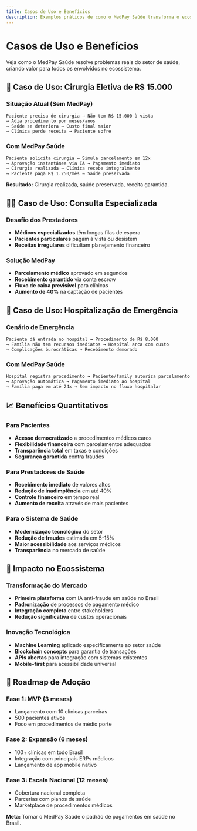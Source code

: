 ```yaml
---
title: Casos de Uso e Benefícios
description: Exemplos práticos de como o MedPay Saúde transforma o ecossistema de saúde
---
```


# Casos de Uso e Benefícios

Veja como o MedPay Saúde resolve problemas reais do setor de saúde, criando valor para todos os envolvidos no ecossistema.

## 🏥 Caso de Uso: Cirurgia Eletiva de R$ 15.000

### Situação Atual (Sem MedPay)
```
Paciente precisa de cirurgia → Não tem R$ 15.000 à vista
→ Adia procedimento por meses/anos
→ Saúde se deteriora → Custo final maior
→ Clínica perde receita → Paciente sofre
```

### Com MedPay Saúde
```
Paciente solicita cirurgia → Simula parcelamento em 12x
→ Aprovação instantânea via IA → Pagamento imediato
→ Cirurgia realizada → Clínica recebe integralmente
→ Paciente paga R$ 1.250/mês → Saúde preservada
```

**Resultado:** Cirurgia realizada, saúde preservada, receita garantida.

## 👨‍⚕️ Caso de Uso: Consulta Especializada

### Desafio dos Prestadores
- **Médicos especializados** têm longas filas de espera
- **Pacientes particulares** pagam à vista ou desistem
- **Receitas irregulares** dificultam planejamento financeiro

### Solução MedPay
- **Parcelamento médico** aprovado em segundos
- **Recebimento garantido** via conta escrow
- **Fluxo de caixa previsível** para clínicas
- **Aumento de 40%** na captação de pacientes

## 🏦 Caso de Uso: Hospitalização de Emergência

### Cenário de Emergência
```
Paciente dá entrada no hospital → Procedimento de R$ 8.000
→ Família não tem recursos imediatos → Hospital arca com custo
→ Complicações burocráticas → Recebimento demorado
```

### Com MedPay Saúde
```
Hospital registra procedimento → Paciente/family autoriza parcelamento
→ Aprovação automática → Pagamento imediato ao hospital
→ Família paga em até 24x → Sem impacto no fluxo hospitalar
```

## 📈 Benefícios Quantitativos

### Para Pacientes
- **Acesso democratizado** a procedimentos médicos caros
- **Flexibilidade financeira** com parcelamentos adequados
- **Transparência total** em taxas e condições
- **Segurança garantida** contra fraudes

### Para Prestadores de Saúde
- **Recebimento imediato** de valores altos
- **Redução de inadimplência** em até 40%
- **Controle financeiro** em tempo real
- **Aumento de receita** através de mais pacientes

### Para o Sistema de Saúde
- **Modernização tecnológica** do setor
- **Redução de fraudes** estimada em 5-15%
- **Maior acessibilidade** aos serviços médicos
- **Transparência** no mercado de saúde

## 🎯 Impacto no Ecossistema

### Transformação do Mercado
- **Primeira plataforma** com IA anti-fraude em saúde no Brasil
- **Padronização** de processos de pagamento médico
- **Integração completa** entre stakeholders
- **Redução significativa** de custos operacionais

### Inovação Tecnológica
- **Machine Learning** aplicado especificamente ao setor saúde
- **Blockchain concepts** para garantia de transações
- **APIs abertas** para integração com sistemas existentes
- **Mobile-first** para acessibilidade universal

## 🚀 Roadmap de Adoção

### Fase 1: MVP (3 meses)
- Lançamento com 10 clínicas parceiras
- 500 pacientes ativos
- Foco em procedimentos de médio porte

### Fase 2: Expansão (6 meses)
- 100+ clínicas em todo Brasil
- Integração com principais ERPs médicos
- Lançamento de app mobile nativo

### Fase 3: Escala Nacional (12 meses)
- Cobertura nacional completa
- Parcerias com planos de saúde
- Marketplace de procedimentos médicos

**Meta:** Tornar o MedPay Saúde o padrão de pagamentos em saúde no Brasil.